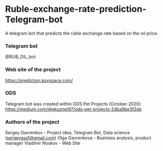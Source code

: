 # Ruble-exchange-rate-prediction-Telegram-bot
A telegram bot that predicts the ruble exchange rate based on the oil price.

### Telegram bot

@RUB_OIL_bot

### Web site of the project

https://prediction.kovspace.com/

### ODS
Telegram bot was created within ODS Pet Projects (October 2020) 
<https://medium.com/@ekuznet97/ods-pet-projects-2dba9be3f2da>


### Authors of the project

Sergey Gavrenkov - Project idea, Telegram Bot, Data science (sergeygsa1@gmail.com)
Olga Gavrenkova - Business analysis, product manager
Vladimir Noskov - Web Site


